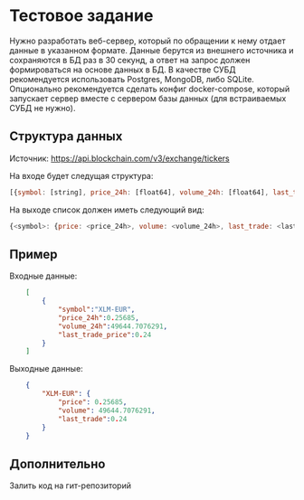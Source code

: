 # Тестовое задание

Нужно разработать веб-сервер, который по обращении к нему отдает данные в указанном формате. Данные берутся из внешнего источника и сохраняются в БД раз в 30 секунд, а ответ на запрос должен формироваться на основе данных в БД. В качестве СУБД рекомендуется использовать Postgres, MongoDB, либо SQLite. Опционально рекомендуется сделать конфиг docker-compose, который запускает сервер вместе с сервером базы данных (для встраиваемых СУБД не нужно).

## Структура данных

Источник: <https://api.blockchain.com/v3/exchange/tickers>

На входе будет следущая структура:

```javascript
[{symbol: [string], price_24h: [float64], volume_24h: [float64], last_trade_price: [float64]}...]
```

На выходе список должен иметь следующий вид:

```js
{<symbol>: {price: <price_24h>, volume: <volume_24h>, last_trade: <last_trade_price>}...}
```

## Пример

Входные данные:

```json
    [
        {
            "symbol":"XLM-EUR",
            "price_24h":0.25685,
            "volume_24h":49644.7076291,
            "last_trade_price":0.24
        }
    ]
```

Выходные данные:

```json
    {
        "XLM-EUR": {
            "price": 0.25685,
            "volume": 49644.7076291,
            "last_trade":0.24
        }
    }
```

## Дополнительно

Залить код на гит-репозиторий
